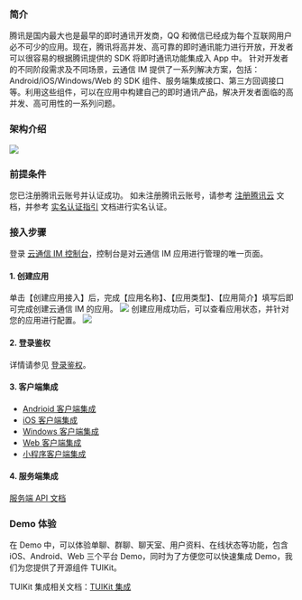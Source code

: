 ### 简介
腾讯是国内最大也是最早的即时通讯开发商，QQ 和微信已经成为每个互联网用户必不可少的应用。现在，腾讯将高并发、高可靠的即时通讯能力进行开放，开发者可以很容易的根据腾讯提供的 SDK 将即时通讯功能集成入 App 中。
针对开发者的不同阶段需求及不同场景，云通信 IM 提供了一系列解决方案，包括：Android/iOS/Windows/Web 的 SDK 组件、服务端集成接口、第三方回调接口等。利用这些组件，可以在应用中构建自己的即时通讯产品，解决开发者面临的高并发、高可用性的一系列问题。

### 架构介绍
![](https://main.qcloudimg.com/raw/b03995f054269bc60a6e70ad2798fc3b.svg)

### 前提条件
您已注册腾讯云账号并认证成功。
如未注册腾讯云账号，请参考 [注册腾讯云](https://intl.cloud.tencent.com/document/product/378/17985) 文档，并参考 [实名认证指引](https://intl.cloud.tencent.com/document/product/378/3629) 文档进行实名认证。

### 接入步骤
登录 [云通信 IM 控制台](https://console.cloud.tencent.com/avc)，控制台是对云通信 IM 应用进行管理的唯一页面。

#### 1. 创建应用
单击【创建应用接入】后，完成【应用名称】、【应用类型】、【应用简介】填写后即可完成创建云通信 IM 的应用。
![](https://main.qcloudimg.com/raw/b96c91ccc4c269f846ac3a059c9f9dc1.png)
创建应用成功后，可以查看应用状态，并针对您的应用进行配置。
![](https://main.qcloudimg.com/raw/0b12758b227775d08b56e143628e2ce1.png)

#### 2. 登录鉴权
详情请参见 [登录鉴权](https://intl.cloud.tencent.com/document/product/1027/31202)。

#### 3. 客户端集成
- [Andrioid 客户端集成](https://intl.cloud.tencent.com/document/product/1027/31248)
- [iOS 客户端集成](https://intl.cloud.tencent.com/document/product/1027/31264)
- [Windows 客户端集成](https://intl.cloud.tencent.com/document/product/1027/31228)
- [Web 客户端集成](https://intl.cloud.tencent.com/document/product/1027/31286)
- [小程序客户端集成](https://intl.cloud.tencent.com/document/product/1027/31230)

#### 4. 服务端集成
[服务端 API 文档](https://intl.cloud.tencent.com/document/product/1027/31311)


### Demo 体验
在 Demo 中，可以体验单聊、群聊、聊天室、用户资料、在线状态等功能，包含 iOS、Android、Web 三个平台 Demo，同时为了方便您可以快速集成 Demo，我们为您提供了开源组件 TUIKit。

TUIKit 集成相关文档：[TUIKit 集成](https://intl.cloud.tencent.com/document/product/1027/31404)

